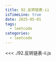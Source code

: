 ```yaml
---
title: 92.反转链表-ii
isTimeLine: true
date: 2025-05-01
tags:
  - leetcode
categories:
  - leetcode
---
```


<<< ./92.反转链表-ii.js
